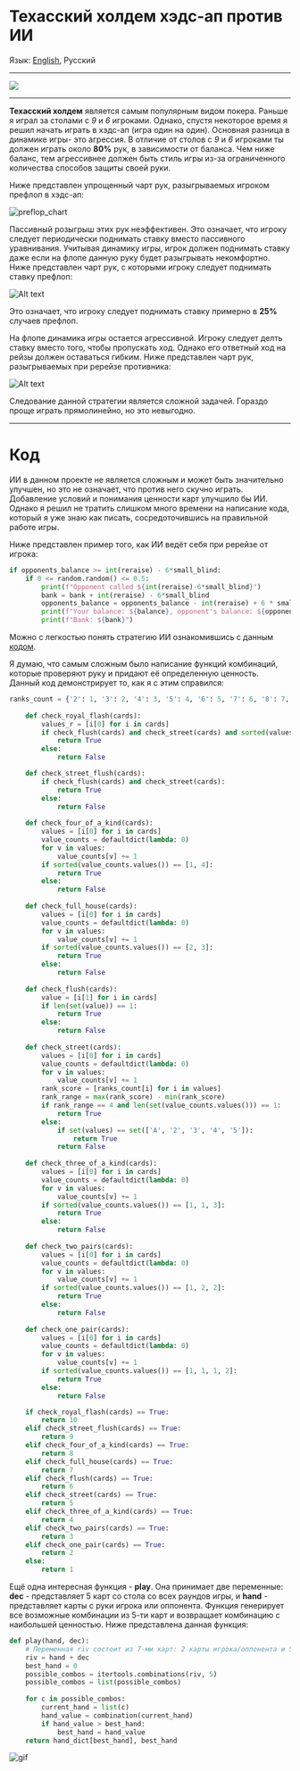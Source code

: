 # Техасский холдем хэдс-ап против ИИ

Язык: [English](README.md), Русский
___
![](Pictures/main_theme.jpg)
___
__Техасский холдем__ является самым популярным видом покера. Раньше я играл за столами с _9_ и _6_ игроками. Однако, спустя некоторое время я решил начать играть в хэдс-ап (игра один на один). Основная разница в динамике игры- это агрессия. В отличие от столов с _9_ и _6_ игроками ты должен играть около __80%__ рук, в зависимости от баланса. Чем ниже баланс, тем агрессивнее должен быть стиль игры из-за ограниченного количества способов защиты своей руки.

Ниже представлен упрощенный чарт рук, разыгрываемых игроком префлоп в хэдс-ап:

![preflop_chart](Pictures/heads_up_preflop_chart.png)

Пассивный розыгрыш этих рук неэффективен. Это означает, что игроку следует периодически поднимать ставку вместо пассивного уравнивания. Учитывая динамику игры, игрок должен поднимать ставку даже если на флопе данную руку будет разыгрывать некомфортно. Ниже представлен чарт рук, с которыми игроку следует поднимать ставку префлоп:

![Alt text](Pictures/preflop_raise.png)

Это означает, что игроку следует поднимать ставку примерно в __25%__ случаев префлоп.

На флопе динамика игры остается агрессивной. Игроку следует делть ставку вместо того, чтобы пропускать ход. Однако его ответный ход на рейзы должен оставаться гибким. Ниже представлен чарт рук, разыгрываемых при ререйзе противника:

![Alt text](Pictures/3bet_chart.png)

Следование данной стратегии является сложной задачей. Гораздо проще играть прямолинейно, но это невыгодно. 
___
# Код 

ИИ в данном проекте не является сложным и может быть значительно улучшен, но это не означает, что против него скучно играть. Добавление условий и понимания ценности карт улучшило бы ИИ. Однако я решил не тратить слишком много времени на написание кода, который я уже знаю как писать, сосредоточившись на правильной работе игры.

Ниже представлен пример того, как ИИ ведёт себя при ререйзе от игрока:

```Python
if opponents_balance >= int(reraise) - 6*small_blind:
    if 0 <= random.random() <= 0.5:
        print(f"Opponent called ${int(reraise)-6*small_blind}")
        bank = bank + int(reraise) - 6*small_blind
        opponents_balance = opponents_balance - int(reraise) + 6 * small_blind
        print(f"Your balance: ${balance}, opponent's balance: ${opponents_balance}")
        print(f"Bank: ${bank}")
```

Можно с легкостью понять стратегию ИИ ознакомившись с данным [кодом](Poker_Playground.py).

Я думаю, что самым сложным было написание функций комбинаций, которые проверяют руку и придают её определенную ценность. Данный код демонстрирует то, как я с этим справился:

```Python
ranks_count = {'2': 1, '3': 2, '4': 3, '5': 4, '6': 5, '7': 6, '8': 7, '9': 8, 'T': 9, 'J': 10, 'Q': 11, 'K': 12, 'A': 13}
    
    def check_royal_flash(cards):
        values_r = [i[0] for i in cards]
        if check_flush(cards) and check_street(cards) and sorted(values_r) == ['A', 'J', 'K', 'Q', 'T']:
            return True
        else:
            return False

    def check_street_flush(cards):
        if check_flush(cards) and check_street(cards):
            return True
        else:
            return False
        
    def check_four_of_a_kind(cards):
        values = [i[0] for i in cards]
        value_counts = defaultdict(lambda: 0)
        for v in values:
            value_counts[v] += 1
        if sorted(value_counts.values()) == [1, 4]:
            return True
        else:
            return False
        
    def check_full_house(cards):
        values = [i[0] for i in cards]
        value_counts = defaultdict(lambda: 0)
        for v in values:
            value_counts[v] += 1
        if sorted(value_counts.values()) == [2, 3]:
            return True
        else:
            return False
        
    def check_flush(cards):
        value = [i[1] for i in cards]
        if len(set(value)) == 1:
            return True
        else:
            return False
        
    def check_street(cards):
        values = [i[0] for i in cards]
        value_counts = defaultdict(lambda: 0)
        for v in values:
            value_counts[v] += 1
        rank_score = [ranks_count[i] for i in values]
        rank_range = max(rank_score) - min(rank_score)
        if rank_range == 4 and len(set(value_counts.values())) == 1:
            return True
        else:
            if set(values) == set(['A', '2', '3', '4', '5']):
                return True
            return False
        
    def check_three_of_a_kind(cards):
        values = [i[0] for i in cards]
        value_counts = defaultdict(lambda: 0)
        for v in values:
            value_counts[v] += 1
        if sorted(value_counts.values()) == [1, 1, 3]:
            return True
        else:
            return False
        
    def check_two_pairs(cards):
        values = [i[0] for i in cards]
        value_counts = defaultdict(lambda: 0)
        for v in values:
            value_counts[v] += 1
        if sorted(value_counts.values()) == [1, 2, 2]:
            return True
        else:
            return False
        
    def check_one_pair(cards):
        values = [i[0] for i in cards]
        value_counts = defaultdict(lambda: 0)
        for v in values:
            value_counts[v] += 1
        if sorted(value_counts.values()) == [1, 1, 1, 2]:
            return True
        else:
            return False

    if check_royal_flash(cards) == True:
        return 10
    elif check_street_flush(cards) == True:
        return 9
    elif check_four_of_a_kind(cards) == True:
        return 8
    elif check_full_house(cards) == True:
        return 7
    elif check_flush(cards) == True:
        return 6
    elif check_street(cards) == True:
        return 5
    elif check_three_of_a_kind(cards) == True:
        return 4
    elif check_two_pairs(cards) == True:
        return 3
    elif check_one_pair(cards) == True:
        return 2
    else:
        return 1
```

Ещё одна интересная функция - __play__. Она принимает две переменные: __dec__ - представляет 5 карт со стола со всех раундов игры, и __hand__ - представляет карты с руки игрока или оппонента. Функция генерирует все возможные комбинации из 5-ти карт и возвращает комбинацию с наибольшей ценностью. Ниже представлена данная функция:

```Python
def play(hand, dec):
    # Переменная riv состоит из 7-ми карт: 2 карты игрока/оппонента и 5 карт со стола
    riv = hand + dec
    best_hand = 0
    possible_combos = itertools.combinations(riv, 5)
    possible_combos = list(possible_combos)
    
    for c in possible_combos:
        current_hand = list(c)
        hand_value = combination(current_hand)
        if hand_value > best_hand:
            best_hand = hand_value
    return hand_dict[best_hand], best_hand
```

![gif](https://i.gifer.com/7aKz.gif)